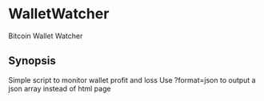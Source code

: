 # WalletWatcher
Bitcoin Wallet Watcher

## Synopsis
Simple script to monitor wallet profit and loss
Use ?format=json to output a json array instead of html page
